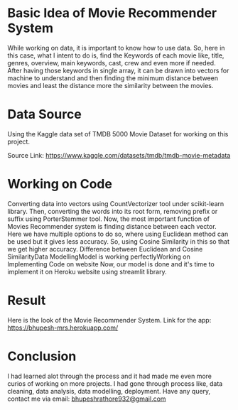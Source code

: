 # Basic Idea of Movie Recommender System

While working on data, it is important to know how to use data. So, here in this case, what I intent to do is, find the Keywords of each movie like, title, genres, overview, main keywords, cast, crew and even more if needed. After having those keywords in single array, it can be drawn into vectors for machine to understand and then finding the minimum distance between movies and least the distance more the similarity between the movies.

# Data Source

Using the Kaggle data set of TMDB 5000 Movie Dataset for working on this project.

Source Link: https://www.kaggle.com/datasets/tmdb/tmdb-movie-metadata

# Working on Code

Converting data into vectors using CountVectorizer tool under scikit-learn library. Then, converting the words into its root form, removing prefix or suffix using PorterStemmer tool.
Now, the most important function of Movies Recommender system is finding distance between each vector. Here we have multiple options to do so, where using Euclidean method can be used but it gives less accuracy. So, using Cosine Similarity in this so that we get higher accuracy.
Difference between Euclidean and Cosine SimilarityData ModellingModel is working perfectlyWorking on Implementing Code on website
Now, our model is done and it's time to implement it on Heroku website using streamlit library.

# Result

Here is the look of the Movie Recommender System.
Link for the app: https://bhupesh-mrs.herokuapp.com/

# Conclusion

I had learned alot through the process and it had made me even more curios of working on more projects. I had gone through process like, data cleaning, data analysis, data modelling, deployment.
Have any query, contact me via email: bhupeshrathore932@gmail.com
